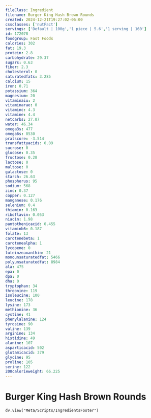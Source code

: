 ```yaml
---
fileClass: Ingredient
filename: Burger King Hash Brown Rounds
created: 2024-12-21T19:27:02-06:00
cssclasses: ['nutFact']
servings: ['Default | 100g','1 piece | 5.6','1 serving | 160']
id: 172078
foodgroup: Fast Foods
calories: 302
fat: 19.3
protein: 2.8
carbohydrate: 29.37
sugars: 0.63
fiber: 2.3
cholesterol: 0
saturatedfats: 3.285
calcium: 15
iron: 0.71
potassium: 364
magnesium: 20
vitaminaiu: 2
vitaminarae: 0
vitaminc: 4.3
vitamine: 4.4
netcarbs: 27.07
water: 46.34
omega3s: 477
omega6s: 8530
pralscore: -3.514
transfattyacids: 0.09
sucrose: 0
glucose: 0.35
fructose: 0.28
lactose: 0
maltose: 0
galactose: 0
starch: 26.63
phosphorus: 95
sodium: 568
zinc: 0.37
copper: 0.127
manganese: 0.176
selenium: 0.4
thiamin: 0.163
riboflavin: 0.053
niacin: 1.98
pantothenicacid: 0.455
vitaminb6: 0.187
folate: 13
carotenebeta: 1
carotenealpha: 1
lycopene: 0
luteinzeaxanthin: 21
monounsaturatedfat: 5466
polyunsaturatedfat: 8984
ala: 475
epa: 0
dpa: 0
dha: 0
tryptophan: 34
threonine: 119
isoleucine: 100
leucine: 178
lysine: 173
methionine: 36
cystine: 41
phenylalanine: 124
tyrosine: 90
valine: 139
arginine: 134
histidine: 49
alanine: 107
asparticacid: 502
glutamicacid: 379
glycine: 95
proline: 105
serine: 122
200calorieweight: 66.225
---
```


# Burger King Hash Brown Rounds

```dataviewjs
dv.view("Meta/Scripts/IngredientsFooter")
```